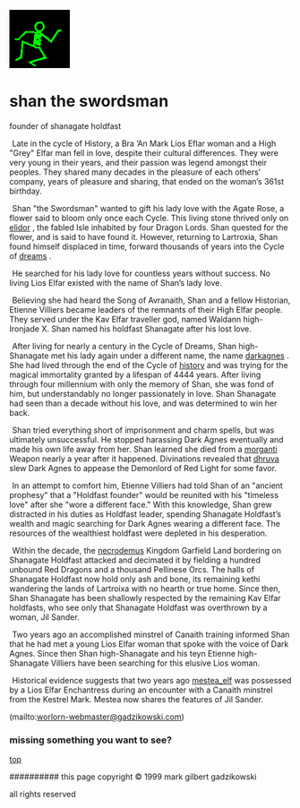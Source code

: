 ![dancer](assets/dancer.gif)

# shan the swordsman



 founder of shanagate holdfast

![xparent](assets/xparent.gif)  Late in the cycle of History, a Bra ’An Mark Lios Eflar woman and a High "Grey" Elfar man fell in love, despite their cultural differences. They were very young in their years, and their passion was legend amongst their peoples. They shared many decades in the pleasure of each others’ company, years of pleasure and sharing, that ended on the woman’s 361st birthday. 


 ![xparent](assets/xparent.gif)  Shan "the Swordsman" wanted to gift his lady love with the Agate Rose, a flower said to bloom only once each Cycle. This living stone thrived only on  [elidor](elidor.md) , the fabled Isle inhabited by four Dragon Lords. Shan quested for the flower, and is said to have found it. However, returning to Lartroxia, Shan found himself displaced in time, forward thousands of years into the Cycle of  [dreams](dreams.md) . 


 ![xparent](assets/xparent.gif)  He searched for his lady love for countless years without success. No living Lios Elfar existed with the name of Shan’s lady love. 


 ![xparent](assets/xparent.gif)  Believing she had heard the Song of Avranaith, Shan and a fellow Historian, Etienne Villiers became leaders of the remnants of their High Elfar people. They served under the Kav Elfar traveller god, named Waldann high-Ironjade X. Shan named his holdfast Shanagate after his lost love. 


 ![xparent](assets/xparent.gif)  After living for nearly a century in the Cycle of Dreams, Shan high-Shanagate met his lady again under a different name, the name  [darkagnes](darkagnes.md) . She had lived through the end of the Cycle of  [history](history.md)  and was trying for the magical immortality granted by a lifespan of 4444 years. After living through four millennium with only the memory of Shan, she was fond of him, but understandably no longer passionately in love. Shan Shanagate had seen than a decade without his love, and was determined to win her back. 


 ![xparent](assets/xparent.gif)  Shan tried everything short of imprisonment and charm spells, but was ultimately unsuccessful. He stopped harassing Dark Agnes eventually and made his own life away from her. Shan learned she died from a  [morganti](morganti.md)  Weapon nearly a year after it happened. Divinations revealed that  [dhruva](dhruva.md)  slew Dark Agnes to appease the Demonlord of Red Light for some favor. 


 ![xparent](assets/xparent.gif)  In an attempt to comfort him, Etienne Villiers had told Shan of an "ancient prophesy" that a "Holdfast founder" would be reunited with his "timeless love" after she "wore a different face." With this knowledge, Shan grew distracted in his duties as Holdfast leader, spending Shanagate Holdfast’s wealth and magic searching for Dark Agnes wearing a different face. The resources of the wealthiest holdfast were depleted in his desperation. 


 ![xparent](assets/xparent.gif)  Within the decade, the  [necrodemus](necrodemus.md)  Kingdom Garfield Land bordering on Shanagate Holdfast attacked and decimated it by fielding a hundred unbound Red Dragons and a thousand Pellinese Orcs. The halls of Shanagate Holdfast now hold only ash and bone, its remaining kethi wandering the lands of Lartroixa with no hearth or true home. Since then, Shan Shanagate has been shallowly respected by the remaining Kav Elfar holdfasts, who see only that Shanagate Holdfast was overthrown by a woman, Jil Sander. 


 ![xparent](assets/xparent.gif)  Two years ago an accomplished minstrel of Canaith training informed Shan that he had met a young Lios Elfar woman that spoke with the voice of Dark Agnes. Since then Shan high-Shanagate and his teyn Etienne high-Shanagate Villiers have been searching for this elusive Lios woman. 


 ![xparent](assets/xparent.gif)  Historical evidence suggests that two years ago  [mestea_elf](mestea_elf.md)  was possessed by a Lios Elfar Enchantress during an encounter with a Canaith minstrel from the Kestrel Mark. Mestea now shares the features of Jil Sander. 



 (mailto:worlorn-webmaster@gadzikowski.com) 

 
### missing something you want to see?



 [top](#top) 

 
########## this page copyright © 1999 mark gilbert gadzikowski

 all rights reserved